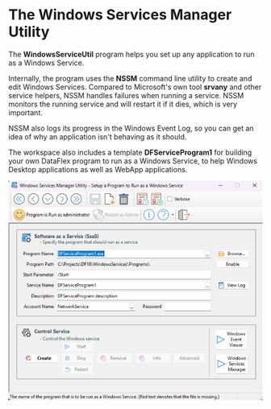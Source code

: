 # The Windows Services Manager Utility

The **WindowsServiceUtil** program helps you set up any application to run as a Windows Service.

Internally, the program uses the **NSSM** command line utility to create and edit Windows Services. Compared to Microsoft's own tool **srvany** and other service helpers, NSSM handles failures when running a service. NSSM monitors the running service and will restart it if it dies, which is very important.

NSSM also logs its progress in the Windows Event Log, so you can get an idea of why an application isn't behaving as it should.

The workspace also includes a template **DFServiceProgram1** for building your own DataFlex program to run as a Windows Service, to help Windows Desktop applications as well as WebApp applications.

![This is how the WindowsServices.src program looks like:](Bitmaps/WindowsServices.png)
